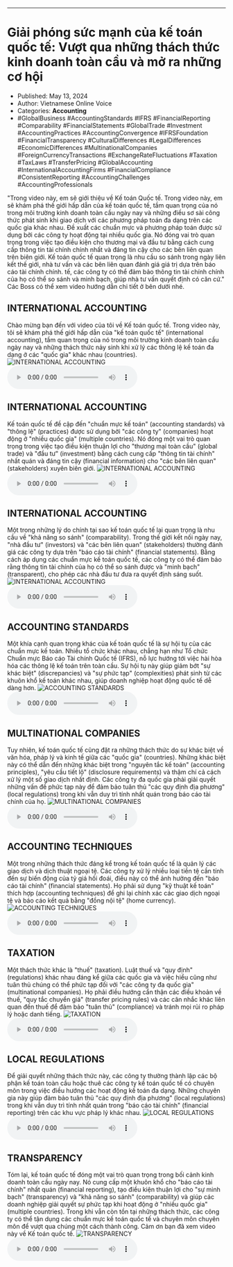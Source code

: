 
---

# Giải phóng sức mạnh của kế toán quốc tế: Vượt qua những thách thức kinh doanh toàn cầu và mở ra những cơ hội

- Published: May 13, 2024
- Author: Vietnamese Online Voice
- Categories: **Accounting**
- #GlobalBusiness #AccountingStandards #IFRS #FinancialReporting #Comparability #FinancialStatements #GlobalTrade #Investment #AccountingPractices #AccountingConvergence #IFRSFoundation #FinancialTransparency #CulturalDifferences #LegalDifferences #EconomicDifferences #MultinationalCompanies #ForeignCurrencyTransactions #ExchangeRateFluctuations #Taxation #TaxLaws #TransferPricing #GlobalAccounting #InternationalAccountingFirms #FinancialCompliance #ConsistentReporting #AccountingChallenges #AccountingProfessionals

"Trong video này, em sẽ giới thiệu về Kế toán Quốc tế. Trong video này, em sẽ khám phá thế giới hấp dẫn của kế toán quốc tế, tầm quan trọng của nó trong môi trường kinh doanh toàn cầu ngày nay và những điều sơ sài công thức phát sinh khi giao dịch với các phương pháp toán đa dạng trên các quốc gia khác nhau. Đề xuất các chuẩn mực và phương pháp toán được sử dụng bởi các công ty hoạt động tại nhiều quốc gia. Nó đóng vai trò quan trọng trong việc tạo điều kiện cho thương mại và đầu tư bằng cách cung cấp thông tin tài chính chính nhất và đáng tin cậy cho các bên liên quan trên biên giới. Kế toán quốc tế quan trọng là nhu cầu so sánh trong ngày liên kết thế giới, nhà tư vấn và các bên liên quan đánh giá giá trị dựa trên báo cáo tài chính chính. tế, các công ty có thể đảm bảo thông tin tài chính chính của họ có thể so sánh và minh bạch, giúp nhà tư vấn quyết định có căn cứ." Các Boss có thể xem video hướng dẫn chi tiết ở bên dưới nhé.


## INTERNATIONAL ACCOUNTING

Chào mừng bạn đến với video của tôi về Kế toán quốc tế. Trong video này, tôi sẽ khám phá thế giới hấp dẫn của "kế toán quốc tế" (international accounting), tầm quan trọng của nó trong môi trường kinh doanh toàn cầu ngày nay và những thách thức nảy sinh khi xử lý các thông lệ kế toán đa dạng ở các "quốc gia" khác nhau (countries).
![INTERNATIONAL ACCOUNTING](https://http-archiver-apis-production-80.schnworks.com/storage/images/transitions/2024-05-13/transition-24060791168-Montserrat-Thin-004895.jpg)
<audio controls>
    <source src="https://http-archiver-apis-production-80.schnworks.com/storage/storage/audio/file-16313957954.mp3" type="audio/mpeg">
</audio>



## INTERNATIONAL ACCOUNTING

Kế toán quốc tế đề cập đến "chuẩn mực kế toán" (accounting standards) và "thông lệ" (practices) được sử dụng bởi "các công ty" (companies) hoạt động ở "nhiều quốc gia" (multiple countries). Nó đóng một vai trò quan trọng trong việc tạo điều kiện thuận lợi cho "thương mại toàn cầu" (global trade) và "đầu tư" (investment) bằng cách cung cấp "thông tin tài chính" nhất quán và đáng tin cậy (financial information) cho "các bên liên quan" (stakeholders) xuyên biên giới.
![INTERNATIONAL ACCOUNTING](https://http-archiver-apis-production-80.schnworks.com/storage/images/transitions/2024-05-13/transition--15535350174-Montserrat-Medium-673AB7.jpg)
<audio controls>
    <source src="https://http-archiver-apis-production-80.schnworks.com/storage/storage/audio/file-15872012.mp3" type="audio/mpeg">
</audio>



## INTERNATIONAL ACCOUNTING

Một trong những lý do chính tại sao kế toán quốc tế lại quan trọng là nhu cầu về "khả năng so sánh" (comparability). Trong thế giới kết nối ngày nay, "nhà đầu tư" (investors) và "các bên liên quan" (stakeholders) thường đánh giá các công ty dựa trên "báo cáo tài chính" (financial statements). Bằng cách áp dụng các chuẩn mực kế toán quốc tế, các công ty có thể đảm bảo rằng thông tin tài chính của họ có thể so sánh được và "minh bạch" (transparent), cho phép các nhà đầu tư đưa ra quyết định sáng suốt.
![INTERNATIONAL ACCOUNTING](https://http-archiver-apis-production-80.schnworks.com/storage/images/transitions/2024-05-13/transition--28452675472-Montserrat-Thin-7B1FA2.jpg)
<audio controls>
    <source src="https://http-archiver-apis-production-80.schnworks.com/storage/storage/audio/file-19000059182.mp3" type="audio/mpeg">
</audio>



## ACCOUNTING STANDARDS

Một khía cạnh quan trọng khác của kế toán quốc tế là sự hội tụ của các chuẩn mực kế toán. Nhiều tổ chức khác nhau, chẳng hạn như Tổ chức Chuẩn mực Báo cáo Tài chính Quốc tế (IFRS), nỗ lực hướng tới việc hài hòa hóa các thông lệ kế toán trên toàn cầu. Sự hội tụ này giúp giảm bớt "sự khác biệt" (discrepancies) và "sự phức tạp" (complexities) phát sinh từ các khuôn khổ kế toán khác nhau, giúp doanh nghiệp hoạt động quốc tế dễ dàng hơn.
![ACCOUNTING STANDARDS](https://http-archiver-apis-production-80.schnworks.com/storage/images/transitions/2024-05-13/transition--13987981602-Montserrat-SemiBold-9C27B0.jpg)
<audio controls>
    <source src="https://http-archiver-apis-production-80.schnworks.com/storage/storage/audio/file-11758795204.mp3" type="audio/mpeg">
</audio>



## MULTINATIONAL COMPANIES

Tuy nhiên, kế toán quốc tế cũng đặt ra những thách thức do sự khác biệt về văn hóa, pháp lý và kinh tế giữa các "quốc gia" (countries). Những khác biệt này có thể dẫn đến những khác biệt trong "nguyên tắc kế toán" (accounting principles), "yêu cầu tiết lộ" (disclosure requirements) và thậm chí cả cách xử lý một số giao dịch nhất định. Các công ty đa quốc gia phải giải quyết những vấn đề phức tạp này để đảm bảo tuân thủ "các quy định địa phương" (local regulations) trong khi vẫn duy trì tính nhất quán trong báo cáo tài chính của họ.
![MULTINATIONAL COMPANIES](https://http-archiver-apis-production-80.schnworks.com/storage/images/transitions/2024-05-13/transition--4635973833-Montserrat-ExtraBold-1A237E.jpg)
<audio controls>
    <source src="https://http-archiver-apis-production-80.schnworks.com/storage/storage/audio/file-13676632296.mp3" type="audio/mpeg">
</audio>



## ACCOUNTING TECHNIQUES

Một trong những thách thức đáng kể trong kế toán quốc tế là quản lý các giao dịch và dịch thuật ngoại tệ. Các công ty xử lý nhiều loại tiền tệ cần tính đến sự biến động của tỷ giá hối đoái, điều này có thể ảnh hưởng đến "báo cáo tài chính" (financial statements). Họ phải sử dụng "kỹ thuật kế toán" thích hợp (accounting techniques) để ghi lại chính xác các giao dịch ngoại tệ và báo cáo kết quả bằng "đồng nội tệ" (home currency).
![ACCOUNTING TECHNIQUES](https://http-archiver-apis-production-80.schnworks.com/storage/images/transitions/2024-05-13/transition--8567219115-Montserrat-Regular-303F9F.jpg)
<audio controls>
    <source src="https://http-archiver-apis-production-80.schnworks.com/storage/storage/audio/file-14196890412.mp3" type="audio/mpeg">
</audio>



## TAXATION

Một thách thức khác là "thuế" (taxation). Luật thuế và "quy định" (regulations) khác nhau đáng kể giữa các quốc gia và việc hiểu cũng như tuân thủ chúng có thể phức tạp đối với "các công ty đa quốc gia" (multinational companies). Họ phải điều hướng cẩn thận các điều khoản về thuế, "quy tắc chuyển giá" (transfer pricing rules) và các cân nhắc khác liên quan đến thuế để đảm bảo "tuân thủ" (compliance) và tránh mọi rủi ro pháp lý hoặc danh tiếng.
![TAXATION](https://http-archiver-apis-production-80.schnworks.com/storage/images/transitions/2024-05-13/transition--5505029257-Montserrat-Thin-512DA8.jpg)
<audio controls>
    <source src="https://http-archiver-apis-production-80.schnworks.com/storage/storage/audio/file-14878228197.mp3" type="audio/mpeg">
</audio>



## LOCAL REGULATIONS

Để giải quyết những thách thức này, các công ty thường thành lập các bộ phận kế toán toàn cầu hoặc thuê các công ty kế toán quốc tế có chuyên môn trong việc điều hướng các hoạt động kế toán đa dạng. Những chuyên gia này giúp đảm bảo tuân thủ "các quy định địa phương" (local regulations) trong khi vẫn duy trì tính nhất quán trong "báo cáo tài chính" (financial reporting) trên các khu vực pháp lý khác nhau.
![LOCAL REGULATIONS](https://http-archiver-apis-production-80.schnworks.com/storage/images/transitions/2024-05-13/transition--38239071004-Montserrat-SemiBold-283593.jpg)
<audio controls>
    <source src="https://http-archiver-apis-production-80.schnworks.com/storage/storage/audio/file-19813489694.mp3" type="audio/mpeg">
</audio>



## TRANSPARENCY

Tóm lại, kế toán quốc tế đóng một vai trò quan trọng trong bối cảnh kinh doanh toàn cầu ngày nay. Nó cung cấp một khuôn khổ cho "báo cáo tài chính" nhất quán (financial reporting), tạo điều kiện thuận lợi cho "sự minh bạch" (transparency) và "khả năng so sánh" (comparability) và giúp các doanh nghiệp giải quyết sự phức tạp khi hoạt động ở "nhiều quốc gia" (multiple countries). Trong khi vẫn còn tồn tại những thách thức, các công ty có thể tận dụng các chuẩn mực kế toán quốc tế và chuyên môn chuyên môn để vượt qua chúng một cách thành công. Cảm ơn bạn đã xem video này về Kế toán quốc tế.
![TRANSPARENCY](https://http-archiver-apis-production-80.schnworks.com/storage/images/transitions/2024-05-13/transition--41114812299-Montserrat-SemiBold-283593.jpg)
<audio controls>
    <source src="https://http-archiver-apis-production-80.schnworks.com/storage/storage/audio/file-23547080115.mp3" type="audio/mpeg">
</audio>

